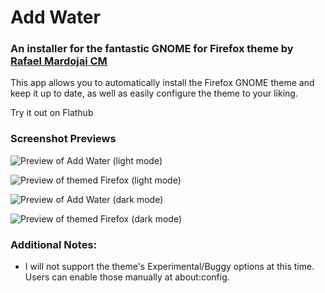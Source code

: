 # Add Water
### An installer for the fantastic GNOME for Firefox theme by [Rafael Mardojai CM](https://github.com/rafaelmardojai/firefox-gnome-theme)

This app allows you to automatically install the Firefox GNOME theme and keep it up to date, as well as easily configure the theme to your liking.

Try it out on Flathub


### Screenshot Previews
![Preview of Add Water (light mode)](https://raw.githubusercontent.com/largestgithubuseronearth/addwater/main/docs/image-previews/banner-light-noff.png)

![Preview of themed Firefox (light mode)](https://raw.githubusercontent.com/largestgithubuseronearth/addwater/main/docs/image-previews/preview-light.png)

![Preview of Add Water (dark mode)](https://raw.githubusercontent.com/largestgithubuseronearth/addwater/main/docs/image-previews/banner-dark-noff.png)

![Preview of themed Firefox (dark mode)](https://raw.githubusercontent.com/largestgithubuseronearth/addwater/main/docs/image-previews/preview-dark.png)


### Additional Notes:
* I will not support the theme's Experimental/Buggy options at this time. Users can enable those manually at about:config.


